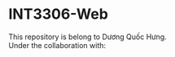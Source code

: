# INT3306-Web
This repository is belong to Dương Quốc Hưng.\
Under the collaboration with: <collaboration name>
